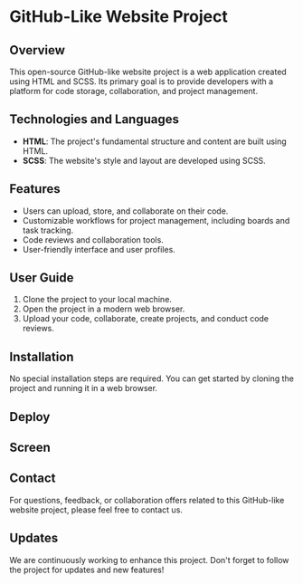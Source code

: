 # GitHub-Like Website Project

## Overview

This open-source GitHub-like website project is a web application created using HTML and SCSS. Its primary goal is to provide developers with a platform for code storage, collaboration, and project management.

## Technologies and Languages

- **HTML**: The project's fundamental structure and content are built using HTML.
- **SCSS**: The website's style and layout are developed using SCSS.

## Features

- Users can upload, store, and collaborate on their code.
- Customizable workflows for project management, including boards and task tracking.
- Code reviews and collaboration tools.
- User-friendly interface and user profiles.

## User Guide

1. Clone the project to your local machine.
2. Open the project in a modern web browser.
3. Upload your code, collaborate, create projects, and conduct code reviews.

## Installation

No special installation steps are required. You can get started by cloning the project and running it in a web browser.

## Deploy


## Screen


## Contact

For questions, feedback, or collaboration offers related to this GitHub-like website project, please feel free to contact us.

## Updates

We are continuously working to enhance this project. Don't forget to follow the project for updates and new features!

